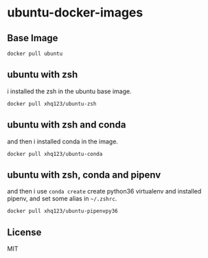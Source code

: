 # ubuntu-docker-images

## Base Image
```
docker pull ubuntu
```

## ubuntu with zsh
i installed the zsh in the ubuntu base image.
```
docker pull xhq123/ubuntu-zsh
```

## ubuntu with zsh and conda
and then i installed conda in the image.
```
docker pull xhq123/ubuntu-conda
```

## ubuntu with zsh, conda and pipenv
and then i use `conda create` create python36 virtualenv and installed pipenv, and set some alias in `~/.zshrc`.
```
docker pull xhq123/ubuntu-pipenvpy36
```

## License
MIT

